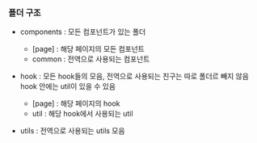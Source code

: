 ### 폴더 구조

- components : 모든 컴포넌트가 있는 폴더

  - [page] : 해당 페이지의 모든 컴포넌트
  - common : 전역으로 사용되는 컴포넌트

- hook : 모든 hook들의 모음, 전역으로 사용되는 친구는 따로 폴더르 빼지 않음 hook 안에는 util이 있을 수 있음

  - [page] : 해당 페이지의 hook
  - util : 해당 hook에서 사용되는 util

- utils : 전역으로 사용되는 utils 모음
